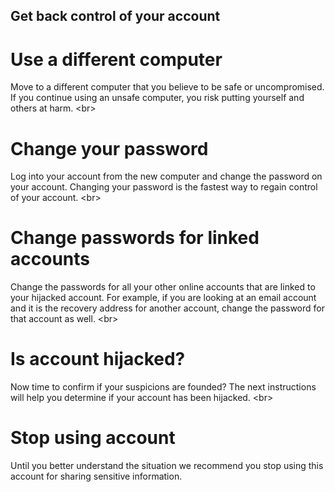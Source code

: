 
## Get back control of your account

# Use a different computer
Move to a different computer that you believe to be safe or uncompromised. If you continue using an unsafe computer, you risk putting yourself and others at harm.
&lt;br&gt;
# Change your password
Log into your account from the new computer and change the password on your account. Changing your password is the fastest way to regain control of your account.
&lt;br&gt;
# Change passwords for linked accounts
Change the passwords for all your other online accounts that are linked to your hijacked account. For example, if you are looking at an email account and it is the recovery address for another account, change the password for that account as well.
&lt;br&gt;
# Is account hijacked?
Now time to confirm if your suspicions are founded? The next instructions will help you determine if your account has been hijacked.
&lt;br&gt;
# Stop using account
Until you better understand the situation we recommend you stop using this account for sharing sensitive information.

